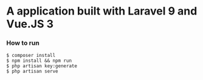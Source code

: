 # A application built with Laravel 9 and Vue.JS 3

### How to run

```
$ composer install
$ npm install && npm run
$ php artisan key:generate
$ php artisan serve
```

